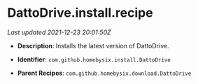 # DattoDrive.install.recipe

_Last updated 2021-12-23 20:01:50Z_

- **Description**: Installs the latest version of DattoDrive.

- **Identifier**: `com.github.homebysix.install.DattoDrive`

- **Parent Recipes**: `com.github.homebysix.download.DattoDrive`
